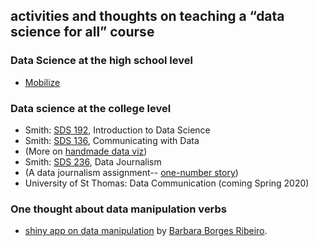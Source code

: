 ## activities and thoughts on teaching a “data science for all” course

### Data Science at the high school level

- [Mobilize](https://www.introdatascience.org/)

### Data science at the college level

- Smith: [SDS 192](https://beanumber.github.io/sds192/), Introduction to Data Science
- Smith: [SDS 136](http://www.amelia.mn/sds136/), Communicating with Data
- (More on [handmade data viz](http://www.bit.ly/VizByHand))
- Smith: [SDS 236](http://www.amelia.mn/sds236/index.html), Data Journalism
- (A data journalism assignment-- [one-number story](http://www.amelia.mn/sds236/OneNumberStory.html))
- University of St Thomas: Data Communication (coming Spring 2020)

### One thought about data manipulation verbs

- [shiny app on data manipulation](https://beta.rstudioconnect.com/content/1867/) by [Barbara Borges Ribeiro](https://github.com/bborgesr). 